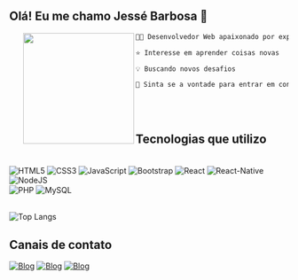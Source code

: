 ## Olá! Eu me chamo Jessé Barbosa 👋

<img align="left" height="200" style="margin-left: 25px" src="https://www.gif-maniac.com/gifs/50/49779.gif"/>


```diff
👨‍💻 Desenvolvedor Web apaixonado por experiências visuais

⭐ Interesse em aprender coisas novas 

💡 Buscando novos desafios

💛 Sinta se a vontade para entrar em contato

```
<br />
<br />

## Tecnologias que utilizo

<div style="display: inline_block"><br/>
 <img align="center" alt="HTML5" src="https://img.shields.io/badge/HTML5-E34F26?style=for-the-badge&logo=html5&logoColor=white" />
 <img align="center" alt="CSS3" src="https://img.shields.io/badge/CSS3-1572B6?style=for-the-badge&logo=css3&logoColor=white" />
 <img align="center" alt="JavaScript" src="https://img.shields.io/badge/JavaScript-F7DF1E?style=for-the-badge&logo=javascript&logoColor=black" />
  <img align="center" alt="Bootstrap" src="https://img.shields.io/badge/Bootstrap-563D7C?style=for-the-badge&logo=bootstrap&logoColor=white" />
 <img align="center" alt="React" src="https://img.shields.io/badge/React-20232A?style=for-the-badge&logo=react&logoColor=61DAFB" />
 <img align="center" alt="React-Native" src="https://img.shields.io/badge/React_Native-20232A?style=for-the-badge&logo=react&logoColor=61DAFB" />
 <img align="center" alt="NodeJS" src="https://img.shields.io/badge/Node.js-43853D?style=for-the-badge&logo=node.js&logoColor=white" />

 <br />

 <img align="center" alt="PHP" src="https://img.shields.io/badge/PHP-777BB4?style=for-the-badge&logo=php&logoColor=white" />
 <img align="center" alt="MySQL" src="https://img.shields.io/badge/MySQL-00000F?style=for-the-badge&logo=mysql&logoColor=white" />
</div>
 <br />

![Top Langs](https://github-readme-stats.vercel.app/api/top-langs/?username=jesse-barbosa&layout=compact)

## Canais de contato

[![Blog](https://img.shields.io/badge/Gmail-D14836?style=for-the-badge&logo=gmail&logoColor=white)](mailto:barbosajesse419@gmail.com)
[![Blog](https://img.shields.io/badge/LinkedIn-0077B5?style=for-the-badge&logo=linkedin&logoColor=white)](https://www.linkedin.com/in/jesse-barbosa-moreira-129446274/)
[![Blog](https://img.shields.io/badge/Instagram-E4405F?style=for-the-badge&logo=instagram&logoColor=white)](https://www.instagram.com/jessebarbosadev/)
